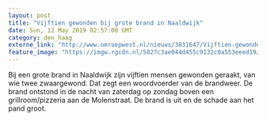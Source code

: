 ```yaml
---
layout: post
title: "Vijftien gewonden bij grote brand in Naaldwijk"
date: Sun, 12 May 2019 02:57:00 GMT
category: den_haag
externe_link: "http://www.omroepwest.nl/nieuws/3831647/Vijftien-gewonden-bij-grote-brand-in-Naaldwijk"
feature_image: "https://imgw.rgcdn.nl/5827c3ae044d455c9132c0a553eeed19/opener/3831648.jpg"
---
```


Bij een grote brand in Naaldwijk zijn vijftien mensen gewonden geraakt, van wie twee zwaargewond. Dat zegt een woordvoerder van de brandweer. De brand ontstond in de nacht van zaterdag op zondag boven een grillroom/pizzeria aan de Molenstraat. De brand is uit en de schade aan het pand groot.
